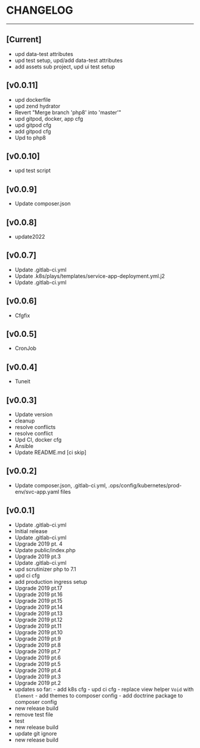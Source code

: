 # CHANGELOG
----------------------

## [Current]
 * upd data-test attributes
 * upd test setup, upd/add data-test attributes
 * add assets sub project, upd ui test setup

## [v0.0.11]
 * upd dockerfile
 * upd zend hydrator
 * Revert "Merge branch 'php8' into 'master'"
 * upd gitpod, docker, app cfg
 * upd gitpod cfg
 * add gitpod cfg
 * Upd to php8

## [v0.0.10]
 * upd test script

## [v0.0.9]
 * Update composer.json

## [v0.0.8]
 * update2022

## [v0.0.7]
 * Update .gitlab-ci.yml
 * Update .k8s/plays/templates/service-app-deployment.yml.j2
 * Update .gitlab-ci.yml

## [v0.0.6]
 * Cfgfix

## [v0.0.5]
 * CronJob

## [v0.0.4]
 * Tuneit

## [v0.0.3]
 * Update version
 * cleanup
 * resolve conflicts
 * resolve conflict
 * Upd CI, docker cfg
 * Ansible
 * Update README.md [ci skip]

## [v0.0.2]
 * Update composer.json, .gitlab-ci.yml, .ops/config/kubernetes/prod-env/svc-app.yaml files

## [v0.0.1]
 * Update .gitlab-ci.yml
 * Initial release
 * Update .gitlab-ci.yml
 * Upgrade 2019 pt. 4
 * Update public/index.php
 * Upgrade 2019 pt.3
 * Update .gitlab-ci.yml
 * upd scrutinizer php to 7.1
 * upd ci cfg
 * add production ingress setup
 * Upgrade 2019 pt.17
 * Upgrade 2019 pt.16
 * Upgrade 2019 pt.15
 * Upgrade 2019 pt.14
 * Upgrade 2019 pt.13
 * Upgrade 2019 pt.12
 * Upgrade 2019 pt.11
 * Upgrade 2019 pt.10
 * Upgrade 2019 pt.9
 * Upgrade 2019 pt.8
 * Upgrade 2019 pt.7
 * Upgrade 2019 pt.6
 * Upgrade 2019 pt.5
 * Upgrade 2019 pt.4
 * Upgrade 2019 pt.3
 * Upgrade 2019 pt.2
 * updates so far:   - add k8s cfg   - upd ci cfg   - replace view helper `Void` with `Element`   - add themes to composer config   - add doctrine package to composer config
 * new release build
 * remove test file
 * test
 * new release build
 * update git ignore
 * new release build
